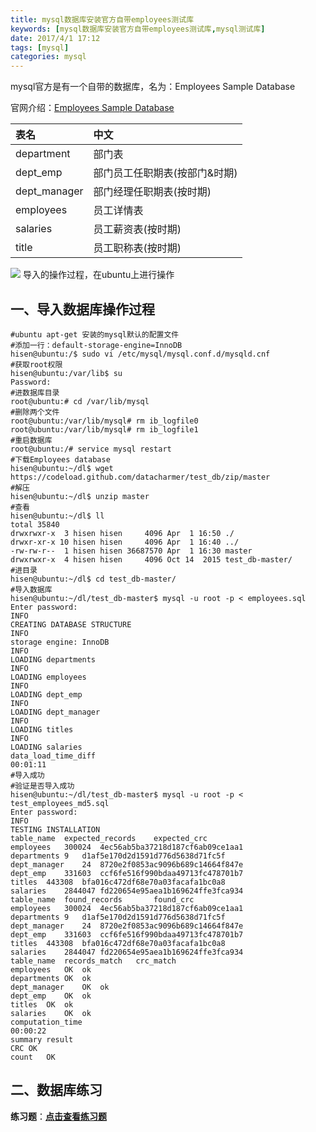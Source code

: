```yaml
---
title: mysql数据库安装官方自带employees测试库
keywords: [mysql数据库安装官方自带employees测试库,mysql测试库]
date: 2017/4/1 17:12
tags: [mysql]
categories: mysql
---
```

mysql官方是有一个自带的数据库，名为：Employees Sample Database

官网介绍：<a href="https://dev.mysql.com/doc/employee/en/" target="_blank">Employees Sample Database</a>

| 表名 | 中文 | 
|:-----|:-----|
| department | 部门表 |
| dept_emp | 部门员工任职期表(按部门&时期) | 
| dept_manager | 部门经理任职期表(按时期) | 
| employees | 员工详情表 | 
| salaries | 员工薪资表(按时期) | 
| title | 员工职称表(按时期) | 

<img src="http://wx2.sinaimg.cn/mw690/b2e389b6ly1fe7b71pwupj20m80muabj.jpg" />
导入的操作过程，在ubuntu上进行操作
<!--more-->

一、导入数据库操作过程
---

```
#ubuntu apt-get 安装的mysql默认的配置文件
#添加一行：default-storage-engine=InnoDB
hisen@ubuntu:/$ sudo vi /etc/mysql/mysql.conf.d/mysqld.cnf
#获取root权限
hisen@ubuntu:/var/lib$ su
Password: 
#进数据库目录
root@ubuntu:# cd /var/lib/mysql
#删除两个文件
root@ubuntu:/var/lib/mysql# rm ib_logfile0 
root@ubuntu:/var/lib/mysql# rm ib_logfile1
#重启数据库
root@ubuntu:/# service mysql restart
#下载Employees database
hisen@ubuntu:~/dl$ wget https://codeload.github.com/datacharmer/test_db/zip/master
#解压
hisen@ubuntu:~/dl$ unzip master
#查看
hisen@ubuntu:~/dl$ ll
total 35840
drwxrwxr-x  3 hisen hisen     4096 Apr  1 16:50 ./
drwxr-xr-x 10 hisen hisen     4096 Apr  1 16:40 ../
-rw-rw-r--  1 hisen hisen 36687570 Apr  1 16:30 master
drwxrwxr-x  4 hisen hisen     4096 Oct 14  2015 test_db-master/
#进目录
hisen@ubuntu:~/dl$ cd test_db-master/
#导入数据库
hisen@ubuntu:~/dl/test_db-master$ mysql -u root -p < employees.sql
Enter password: 
INFO
CREATING DATABASE STRUCTURE
INFO
storage engine: InnoDB
INFO
LOADING departments
INFO
LOADING employees
INFO
LOADING dept_emp
INFO
LOADING dept_manager
INFO
LOADING titles
INFO
LOADING salaries
data_load_time_diff
00:01:11
#导入成功
#验证是否导入成功
hisen@ubuntu:~/dl/test_db-master$ mysql -u root -p < test_employees_md5.sql
Enter password: 
INFO
TESTING INSTALLATION
table_name	expected_records	expected_crc
employees	300024	4ec56ab5ba37218d187cf6ab09ce1aa1
departments	9	d1af5e170d2d1591d776d5638d71fc5f
dept_manager	24	8720e2f0853ac9096b689c14664f847e
dept_emp	331603	ccf6fe516f990bdaa49713fc478701b7
titles	443308	bfa016c472df68e70a03facafa1bc0a8
salaries	2844047	fd220654e95aea1b169624ffe3fca934
table_name	found_records   	found_crc
employees	300024	4ec56ab5ba37218d187cf6ab09ce1aa1
departments	9	d1af5e170d2d1591d776d5638d71fc5f
dept_manager	24	8720e2f0853ac9096b689c14664f847e
dept_emp	331603	ccf6fe516f990bdaa49713fc478701b7
titles	443308	bfa016c472df68e70a03facafa1bc0a8
salaries	2844047	fd220654e95aea1b169624ffe3fca934
table_name	records_match	crc_match
employees	OK	ok
departments	OK	ok
dept_manager	OK	ok
dept_emp	OK	ok
titles	OK	ok
salaries	OK	ok
computation_time
00:00:22
summary	result
CRC	OK
count	OK
```

二、数据库练习
---

**练习题**：<a href="http://hisen.me/20170410-Mysql%20Employees%20%20Database%E7%BB%83%E4%B9%A0%E9%A2%98&%E7%AD%94%E6%A1%88/
" target="_blank">**点击查看练习题**</a>